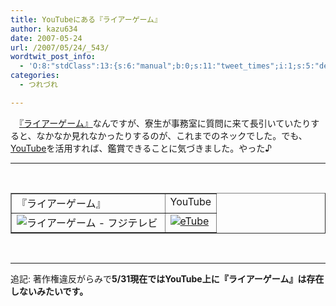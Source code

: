 ```yaml
---
title: YouTubeにある『ライアーゲーム』
author: kazu634
date: 2007-05-24
url: /2007/05/24/_543/
wordtwit_post_info:
  - 'O:8:"stdClass":13:{s:6:"manual";b:0;s:11:"tweet_times";i:1;s:5:"delay";i:0;s:7:"enabled";i:1;s:10:"separation";s:2:"60";s:7:"version";s:3:"3.7";s:14:"tweet_template";b:0;s:6:"status";i:2;s:6:"result";a:0:{}s:13:"tweet_counter";i:2;s:13:"tweet_log_ids";a:1:{i:0;i:2961;}s:9:"hash_tags";a:0:{}s:8:"accounts";a:1:{i:0;s:7:"kazu634";}}'
categories:
  - つれづれ

---
```

<div class="section">
<p>
    　<a href="http://www.fujitv.co.jp/liargame/index3.html" onclick="__gaTracker('send', 'event', 'outbound-article', 'http://www.fujitv.co.jp/liargame/index3.html', '『ライアーゲーム』');" target="blank">『ライアーゲーム』</a>なんですが、寮生が事務室に質問に来て長引いていたりすると、なかなか見れなかったりするのが、これまでのネックでした。でも、<a href="http://www.youtube.com/" onclick="__gaTracker('send', 'event', 'outbound-article', 'http://www.youtube.com/', 'YouTube');" target="blank">YouTube</a>を活用すれば、鑑賞できることに気づきました。やった♪
</p>
  
<hr />
  
<center>
<br /> 
    
<table cellspacing="0" cellpadding="2" border="1">
<tr valign="top">
<td>
          『ライアーゲーム』
</td>
        
<td>
          YouTube
</td>
</tr>
      
<tr valign="top">
<td>
<a href="http://www.fujitv.co.jp/liargame/index3.html" onclick="__gaTracker('send', 'event', 'outbound-article', 'http://www.fujitv.co.jp/liargame/index3.html', '');" target="_blank"><img align="left" alt="ライアーゲーム - フジテレビ" src="http://img.simpleapi.net/small/http://www.fujitv.co.jp/liargame/index3.html" border="0" /></a>
</td>
        
<td>
<a href="http://e0166.com/etube/q2user.php?q=Nintai83" onclick="__gaTracker('send', 'event', 'outbound-article', 'http://e0166.com/etube/q2user.php?q=Nintai83', '');" target="_blank"><img alt="eTube" src="http://img.simpleapi.net/small/http://e0166.com/etube/q2user.php?q=Nintai83" border="0" /></a>
</td>
</tr>
</table>
    
<p>
</center><br /> 
      
<hr />
      
<p>
        追記: 著作権違反がらみで<span style="font-weight: bold;">5/31現在ではYouTube上に『ライアーゲーム』は存在しないみたいです。</span>
</p></div>